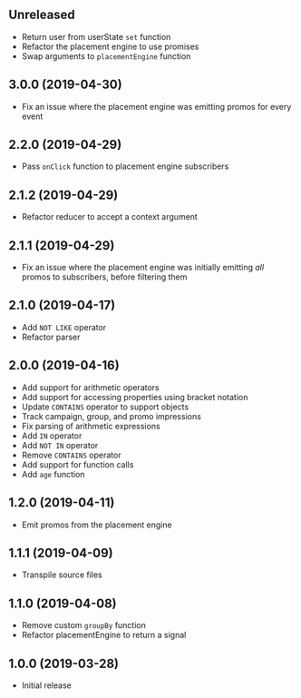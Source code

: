 ## Unreleased

* Return user from userState `set` function
* Refactor the placement engine to use promises
* Swap arguments to `placementEngine` function

## 3.0.0 (2019-04-30)

* Fix an issue where the placement engine was emitting promos for every event

## 2.2.0 (2019-04-29)

* Pass `onClick` function to placement engine subscribers

## 2.1.2 (2019-04-29)

* Refactor reducer to accept a context argument

## 2.1.1 (2019-04-29)

* Fix an issue where the placement engine was initially emitting _all_ promos to subscribers, before filtering them

## 2.1.0 (2019-04-17)

* Add `NOT LIKE` operator
* Refactor parser

## 2.0.0 (2019-04-16)

* Add support for arithmetic operators
* Add support for accessing properties using bracket notation
* Update `CONTAINS` operator to support objects
* Track campaign, group, and promo impressions
* Fix parsing of arithmetic expressions
* Add `IN` operator
* Add `NOT IN` operator
* Remove `CONTAINS` operator
* Add support for function calls
* Add `age` function

## 1.2.0 (2019-04-11)

* Emit promos from the placement engine

## 1.1.1 (2019-04-09)

* Transpile source files

## 1.1.0 (2019-04-08)

* Remove custom `groupBy` function
* Refactor placementEngine to return a signal

## 1.0.0 (2019-03-28)

* Initial release
